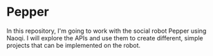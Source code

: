 # Pepper
In this repository, I'm going to work with the social robot Pepper using Naoqi. I will explore the APIs and use them to create different, simple projects that can be implemented on the robot.
